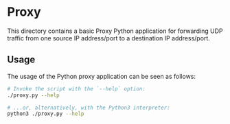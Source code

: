# Proxy
This directory contains a basic Proxy Python application for forwarding UDP traffic from one source IP address/port to a destination IP address/port.

## Usage
The usage of the Python proxy application can be seen as follows:

```bash
# Invoke the script with the `--help` option:
./proxy.py --help

# ...or, alternatively, with the Python3 interpreter:
python3 ./proxy.py --help
```
